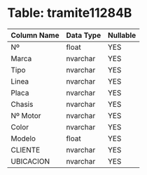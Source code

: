 # Table: tramite11284B

| Column Name | Data Type | Nullable |
|-------------|-----------|----------|
| Nº | float | YES |
| Marca | nvarchar | YES |
| Tipo | nvarchar | YES |
| Linea | nvarchar | YES |
| Placa | nvarchar | YES |
| Chasis | nvarchar | YES |
| Nº Motor | nvarchar | YES |
| Color | nvarchar | YES |
| Modelo | float | YES |
| CLIENTE | nvarchar | YES |
| UBICACION | nvarchar | YES |

